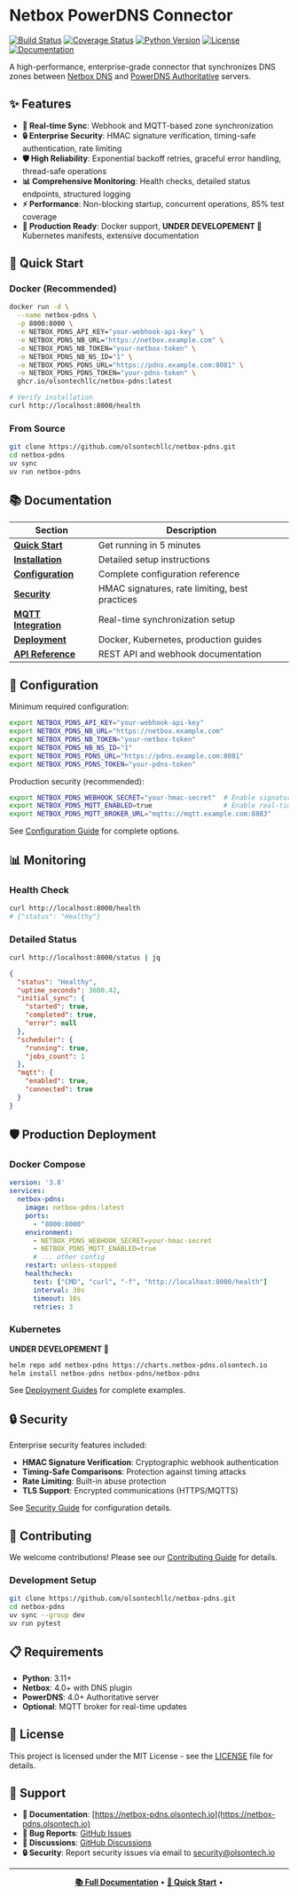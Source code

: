 # Netbox PowerDNS Connector

[![Build Status](https://github.com/olsontechllc/netbox-pdns/workflows/CI/badge.svg)](https://github.com/olsontechllc/netbox-pdns/actions)
[![Coverage Status](https://codecov.io/gh/olsontechllc/netbox-pdns/branch/main/graph/badge.svg)](https://codecov.io/gh/olsontechllc/netbox-pdns)
[![Python Version](https://img.shields.io/badge/python-3.11%2B-blue)](https://www.python.org/)
[![License](https://img.shields.io/badge/license-MIT-green)](LICENSE)
[![Documentation](https://img.shields.io/badge/docs-mkdocs-blue)](https://netbox-pdns.olsontech.io)

A high-performance, enterprise-grade connector that synchronizes DNS zones between [Netbox DNS](https://github.com/peteeckel/netbox-plugin-dns) and [PowerDNS Authoritative](https://www.powerdns.com/) servers.

## ✨ Features

- **🔄 Real-time Sync**: Webhook and MQTT-based zone synchronization
- **🔒 Enterprise Security**: HMAC signature verification, timing-safe authentication, rate limiting
- **🛡️ High Reliability**: Exponential backoff retries, graceful error handling, thread-safe operations  
- **📊 Comprehensive Monitoring**: Health checks, detailed status endpoints, structured logging
- **⚡ Performance**: Non-blocking startup, concurrent operations, 85% test coverage
- **🐳 Production Ready**: Docker support, **UNDER DEVELOPEMENT 🚧** Kubernetes manifests, extensive documentation

## 🚀 Quick Start

### Docker (Recommended)

```bash
docker run -d \
  --name netbox-pdns \
  -p 8000:8000 \
  -e NETBOX_PDNS_API_KEY="your-webhook-api-key" \
  -e NETBOX_PDNS_NB_URL="https://netbox.example.com" \
  -e NETBOX_PDNS_NB_TOKEN="your-netbox-token" \
  -e NETBOX_PDNS_NB_NS_ID="1" \
  -e NETBOX_PDNS_PDNS_URL="https://pdns.example.com:8081" \
  -e NETBOX_PDNS_PDNS_TOKEN="your-pdns-token" \
  ghcr.io/olsontechllc/netbox-pdns:latest

# Verify installation
curl http://localhost:8000/health
```

### From Source

```bash
git clone https://github.com/olsontechllc/netbox-pdns.git
cd netbox-pdns
uv sync
uv run netbox-pdns
```

## 📚 Documentation

| Section | Description |
|---------|-------------|
| [**Quick Start**](https://netbox-pdns.olsontech.io/quickstart/) | Get running in 5 minutes |
| [**Installation**](https://netbox-pdns.olsontech.io/installation/) | Detailed setup instructions |
| [**Configuration**](https://netbox-pdns.olsontech.io/configuration/) | Complete configuration reference |
| [**Security**](https://netbox-pdns.olsontech.io/security/) | HMAC signatures, rate limiting, best practices |
| [**MQTT Integration**](https://netbox-pdns.olsontech.io/mqtt/) | Real-time synchronization setup |
| [**Deployment**](https://netbox-pdns.olsontech.io/deployment/docker/) | Docker, Kubernetes, production guides |
| [**API Reference**](https://netbox-pdns.olsontech.io/api/endpoints/) | REST API and webhook documentation |

## 🔧 Configuration

Minimum required configuration:

```bash
export NETBOX_PDNS_API_KEY="your-webhook-api-key"
export NETBOX_PDNS_NB_URL="https://netbox.example.com"
export NETBOX_PDNS_NB_TOKEN="your-netbox-token" 
export NETBOX_PDNS_NB_NS_ID="1"
export NETBOX_PDNS_PDNS_URL="https://pdns.example.com:8081"
export NETBOX_PDNS_PDNS_TOKEN="your-pdns-token"
```

Production security (recommended):

```bash
export NETBOX_PDNS_WEBHOOK_SECRET="your-hmac-secret"  # Enable signature verification
export NETBOX_PDNS_MQTT_ENABLED=true                  # Enable real-time updates
export NETBOX_PDNS_MQTT_BROKER_URL="mqtts://mqtt.example.com:8883"
```

See [Configuration Guide](https://netbox-pdns.olsontech.io/configuration/) for complete options.

## 📊 Monitoring

### Health Check

```bash
curl http://localhost:8000/health
# {"status": "Healthy"}
```

### Detailed Status

```bash
curl http://localhost:8000/status | jq
```

```json
{
  "status": "Healthy",
  "uptime_seconds": 3600.42,
  "initial_sync": {
    "started": true,
    "completed": true,
    "error": null
  },
  "scheduler": {
    "running": true,
    "jobs_count": 1
  },
  "mqtt": {
    "enabled": true,
    "connected": true
  }
}
```

## 🛡️ Production Deployment

### Docker Compose

```yaml
version: '3.8'
services:
  netbox-pdns:
    image: netbox-pdns:latest
    ports:
      - "8000:8000"
    environment:
      - NETBOX_PDNS_WEBHOOK_SECRET=your-hmac-secret
      - NETBOX_PDNS_MQTT_ENABLED=true
      # ... other config
    restart: unless-stopped
    healthcheck:
      test: ["CMD", "curl", "-f", "http://localhost:8000/health"]
      interval: 30s
      timeout: 10s
      retries: 3
```

### Kubernetes

**UNDER DEVELOPEMENT 🚧**

```bash
helm repo add netbox-pdns https://charts.netbox-pdns.olsontech.io
helm install netbox-pdns netbox-pdns/netbox-pdns
```

See [Deployment Guides](https://netbox-pdns.olsontech.io/deployment/docker/) for complete examples.

## 🔒 Security

Enterprise security features included:

- **HMAC Signature Verification**: Cryptographic webhook authentication
- **Timing-Safe Comparisons**: Protection against timing attacks  
- **Rate Limiting**: Built-in abuse protection
- **TLS Support**: Encrypted communications (HTTPS/MQTTS)

See [Security Guide](https://netbox-pdns.olsontech.io/security/) for configuration details.

## 🤝 Contributing

We welcome contributions! Please see our [Contributing Guide](https://netbox-pdns.olsontech.io/development/contributing/) for details.

### Development Setup

```bash
git clone https://github.com/olsontechllc/netbox-pdns.git
cd netbox-pdns
uv sync --group dev
uv run pytest
```

## 📋 Requirements

- **Python**: 3.11+
- **Netbox**: 4.0+ with DNS plugin
- **PowerDNS**: 4.0+ Authoritative server
- **Optional**: MQTT broker for real-time updates

## 📄 License

This project is licensed under the MIT License - see the [LICENSE](LICENSE) file for details.

## 🚨 Support

- **📖 Documentation**: [https://netbox-pdns.olsontech.io](https://netbox-pdns.olsontech.io)
- **🐛 Bug Reports**: [GitHub Issues](https://github.com/olsontechllc/netbox-pdns/issues)
- **💬 Discussions**: [GitHub Discussions](https://github.com/olsontechllc/netbox-pdns/discussions)
- **🔒 Security**: Report security issues via email to security@olsontech.io

---

<div align="center">

**[📚 Full Documentation](https://netbox-pdns.olsontech.io)** • 
**[🚀 Quick Start](https://netbox-pdns.olsontech.io/quickstart/)** • 

</div>